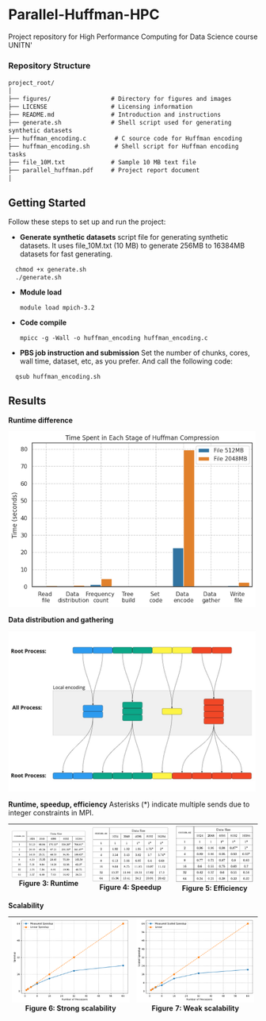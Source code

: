 # Parallel-Huffman-HPC
Project repository for High Performance Computing for Data Science course UNITN'

### Repository Structure

```plaintext
project_root/
│
├── figures/                 # Directory for figures and images
├── LICENSE                  # Licensing information
├── README.md                # Introduction and instructions
├── generate.sh              # Shell script used for generating synthetic datasets 
├── huffman_encoding.c        # C source code for Huffman encoding
├── huffman_encoding.sh       # Shell script for Huffman encoding tasks
├── file_10M.txt             # Sample 10 MB text file
├── parallel_huffman.pdf     # Project report document
│
```
## Getting Started
Follow these steps to set up and run the project:

- **Generate synthetic datasets**
  script file for generating synthetic datasets. It uses file_10M.txt (10 MB) to generate 256MB to 16384MB datasets for fast generating. 
```
  chmod +x generate.sh
  ./generate.sh
```
- **Module load**
  ```
  module load mpich-3.2
  ```
- **Code compile**
  ```
  mpicc -g -Wall -o huffman_encoding huffman_encoding.c
  ```
- **PBS job instruction and submission**
  Set the number of chunks, cores, wall time, dataset, etc, as you prefer. And call the following code: 
```
  qsub huffman_encoding.sh
```

## Results

**Runtime difference**

<img src="figures/time_spent.png" alt="Alt Text" width="500" />

**Data distribution and gathering**

<img src="figures/data_distribution.jpg" alt="Alt Text" width="500" />

**Runtime, speedup, efficiency**
Asterisks (*) indicate multiple sends due to integer constraints in MPI.

| ![Runtime](figures/runtime.png) <br> **Figure 3:** Runtime | ![Speedup](figures/speedup.png) <br> **Figure 4:** Speedup | ![Speedup](figures/efficiency.png) <br> **Figure 5:** Efficiency |
|:--:|:--:|:--:|


**Scalability**

| ![Strong scalability](figures/strong_scale.png) <br> **Figure 6:** Strong scalability | ![Weak scalability](figures/weak_scale.png) <br> **Figure 7:** Weak scalability |
|:--:|:--:|






